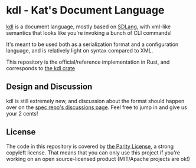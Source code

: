 # kdl - Kat's Document Language

[kdl](https://github.com/kdl-org/kdl) is a document language, mostly based on [SDLang](https://sdlang.org), with
xml-like semantics that looks like you're invoking a bunch of CLI commands!

It's meant to be used both as a serialization format and a configuration
language, and is relatively light on syntax compared to XML.

This repository is the official/reference implementation in Rust, and
corresponds to [the kdl crate](https://crates.io/crates/kdl)

## Design and Discussion

kdl is still extremely new, and discussion about the format should happen over
on the [spec repo's discussions
page](https://github.com/kdoclang/kdl/discussions). Feel free to jump in and
give us your 2 cents!

## License

The code in this repository is covered by [the Parity License](LICENSE.md), a
strong copyleft license. That means that you can only use this project if
you're working on an open source-licensed product (MIT/Apache projects are
ok!)
